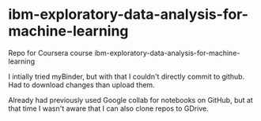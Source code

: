 # ibm-exploratory-data-analysis-for-machine-learning
Repo for Coursera course ibm-exploratory-data-analysis-for-machine-learning

I intially tried myBinder, but with that I couldn't directly commit to github. Had to download changes than upload them.

Already had previously used Google collab for notebooks on GitHub, but at that time I wasn't aware that I can also clone repos to GDrive.
